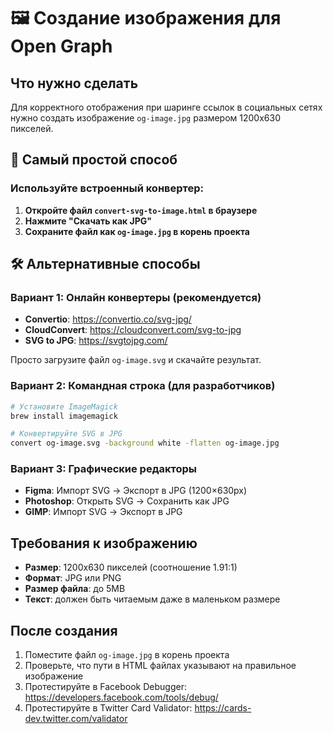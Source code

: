 # 🖼️ Создание изображения для Open Graph

## Что нужно сделать

Для корректного отображения при шаринге ссылок в социальных сетях нужно создать изображение `og-image.jpg` размером 1200x630 пикселей.

## 🚀 Самый простой способ

### Используйте встроенный конвертер:
1. **Откройте файл `convert-svg-to-image.html` в браузере**
2. **Нажмите "Скачать как JPG"**
3. **Сохраните файл как `og-image.jpg` в корень проекта**

## 🛠️ Альтернативные способы

### Вариант 1: Онлайн конвертеры (рекомендуется)
- **Convertio**: https://convertio.co/svg-jpg/
- **CloudConvert**: https://cloudconvert.com/svg-to-jpg
- **SVG to JPG**: https://svgtojpg.com/

Просто загрузите файл `og-image.svg` и скачайте результат.

### Вариант 2: Командная строка (для разработчиков)
```bash
# Установите ImageMagick
brew install imagemagick

# Конвертируйте SVG в JPG
convert og-image.svg -background white -flatten og-image.jpg
```

### Вариант 3: Графические редакторы
- **Figma**: Импорт SVG → Экспорт в JPG (1200×630px)
- **Photoshop**: Открыть SVG → Сохранить как JPG
- **GIMP**: Импорт SVG → Экспорт в JPG

## Требования к изображению

- **Размер**: 1200x630 пикселей (соотношение 1.91:1)
- **Формат**: JPG или PNG
- **Размер файла**: до 5MB
- **Текст**: должен быть читаемым даже в маленьком размере

## После создания

1. Поместите файл `og-image.jpg` в корень проекта
2. Проверьте, что пути в HTML файлах указывают на правильное изображение
3. Протестируйте в Facebook Debugger: https://developers.facebook.com/tools/debug/
4. Протестируйте в Twitter Card Validator: https://cards-dev.twitter.com/validator
